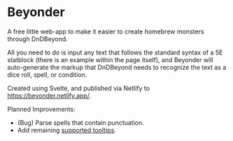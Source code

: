 # Beyonder

A free little web-app to make it easier to create homebrew monsters through DnDBeyond. 

All you need to do is input any text that follows the standard syntax of a 5E statblock (there is an example within the page itself), and Beyonder will auto-generate the markup that DnDBeyond needs to recognize the text as a dice roll, spell, or condition. 


Created using Svelte, and published via Netlify to https://beyonder.netlify.app/.

Planned Improvements:
* (Bug) Parse spells that contain punctuation.
* Add remaining [supported tooltips](https://www.dndbeyond.com/forums/dungeons-dragons-discussion/homebrew-house-rules/9811-how-to-add-tooltips).
